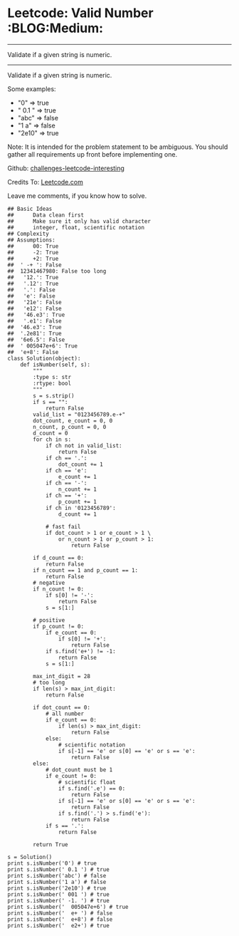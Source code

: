 # Leetcode: Valid Number     :BLOG:Medium:


---

Validate if a given string is numeric.  

---

Validate if a given string is numeric.  

Some examples:  
-   "0" => true
-   " 0.1 " => true
-   "abc" => false
-   "1 a" => false
-   "2e10" => true

Note: It is intended for the problem statement to be ambiguous. You should gather all requirements up front before implementing one.  

Github: [challenges-leetcode-interesting](https://github.com/DennyZhang/challenges-leetcode-interesting/tree/master/valid-number)  

Credits To: [Leetcode.com](https://leetcode.com/problems/majority-element-ii/description/)  

Leave me comments, if you know how to solve.  

    ## Basic Ideas
    ##      Data clean first
    ##      Make sure it only has valid character
    ##      integer, float, scientific notation
    ## Complexity
    ## Assumptions:
    ##      00: True
    ##      -2: True
    ##      +2: True
    ##  ' -+ ': False
    ##  12341467980: False too long
    ##   '12.': True
    ##   '.12': True
    ##   '.': False
    ##   'e': False 
    ##   '21e': False
    ##   'e12': False
    ##   '46.e3': True
    ##   '.e1': False
    ##  '46.e3': True
    ##  '.2e81': True
    ##  '6e6.5': False
    ##  ' 005047e+6': True
    ##  'e+8': False
    class Solution(object):
        def isNumber(self, s):
            """
            :type s: str
            :rtype: bool
            """
            s = s.strip()
            if s == "":
                return False
            valid_list = "0123456789.e-+"
            dot_count, e_count = 0, 0
            n_count, p_count = 0, 0
            d_count = 0
            for ch in s:
                if ch not in valid_list:
                    return False
                if ch == '.':
                    dot_count += 1
                if ch == 'e':
                    e_count += 1
                if ch == '-':
                    n_count += 1
                if ch == '+':
                    p_count += 1
                if ch in '0123456789':
                    d_count += 1
    
                # fast fail
                if dot_count > 1 or e_count > 1 \
                    or n_count > 1 or p_count > 1:
                        return False
    
            if d_count == 0:
                return False
            if n_count == 1 and p_count == 1:
                return False
            # negative
            if n_count != 0:
                if s[0] != '-':
                    return False
                s = s[1:]
    
            # positive
            if p_count != 0:
                if e_count == 0:
                    if s[0] != '+':
                        return False
                if s.find('e+') != -1:
                    return False
                s = s[1:]
    
            max_int_digit = 28
            # too long
            if len(s) > max_int_digit:
                return False
    
            if dot_count == 0:
                # all number
                if e_count == 0:
                    if len(s) > max_int_digit:
                        return False
                else:
                    # scientific notation
                    if s[-1] == 'e' or s[0] == 'e' or s == 'e':
                        return False
            else:
                # dot_count must be 1
                if e_count != 0:
                    # scientific float
                    if s.find('.e') == 0:
                        return False
                    if s[-1] == 'e' or s[0] == 'e' or s == 'e':
                        return False
                    if s.find('.') > s.find('e'):
                        return False
                if s == '.':
                    return False
    
            return True
    
    s = Solution()  
    print s.isNumber('0') # true
    print s.isNumber(' 0.1 ') # true
    print s.isNumber('abc') # false
    print s.isNumber('1 a') # false
    print s.isNumber('2e10') # true
    print s.isNumber(' 001 ') # true
    print s.isNumber(' -1. ') # true
    print s.isNumber('  005047e+6') # true
    print s.isNumber('  e+ ') # false
    print s.isNumber('  e+8') # false
    print s.isNumber('  e2+') # true